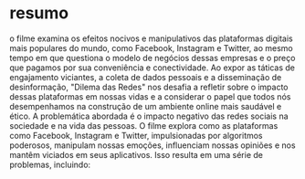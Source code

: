 # resumo 
o filme examina os efeitos nocivos e manipulativos das plataformas digitais mais populares do mundo, como Facebook, 
Instagram e Twitter, ao mesmo tempo em que questiona o modelo de negócios dessas empresas e o preço que pagamos por 
sua conveniência e conectividade.
Ao expor as táticas de engajamento viciantes, a coleta de dados pessoais e a disseminação de desinformação, "Dilema das Redes" nos desafia a refletir sobre o impacto 
dessas plataformas em nossas vidas e a considerar o papel que todos nós desempenhamos na construção de um ambiente online mais saudável e ético.
A problemática abordada é o impacto negativo das redes sociais na sociedade e na vida das pessoas. O filme explora como as plataformas como Facebook, Instagram e Twitter, impulsionadas por algoritmos poderosos, manipulam nossas emoções, influenciam nossas opiniões e nos mantêm viciados em seus aplicativos. Isso resulta em uma série de problemas, incluindo: